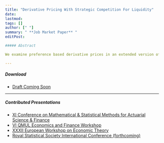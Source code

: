 ```yaml
---
title: "Derivative Pricing With Strategic Competition For Liquidity" 
date: 
lastmod:
tags: []
author: [" "]
summary: " **Job Market Paper** "
editPost:

##### Abstract

We examine preference based derivative prices in an extended version of the canonical Black–Scholes model, in which risk preferences of investors are represented by CARA utility functions and market incompleteness is generated on account of non–Walrasian trading by large investors whose trading influences the underlying asset price. In a two–period motivating example with non–Walrasian trading we show that the payoff space and no–arbitrage pricing functional are nonlinear which impedes arbitrage pricing. Under certain regularity assumptions we characterize a manipulation free pricing rule as nonlinear expectation of the derivative security payoff under the Markov–Nash pricing measure in a non–zero sum singular stochastic differential game framework. We show that the risk–neutral indifference price coincides with the Black–Scholes price and derive a liquidity adjusted Black–Scholes equation which facilitates analytical as well as numerical computation of the price of European style options.

---
```


##### Download

+ [Draft Coming Soon]()

---

##### Contributed Presentations

+ [XI Conference on Mathematical & Statistical Methods for Actuarial Science & Finance](https://sites.google.com/unisa.it/maf-2024/conference-program)
+ [VI QMUL Economics and Finance Workshop](https://www.qmul.ac.uk/sef/events/conferences/items/call-for-papers---6th-qmul-economics-and-finance-workshop-for-phd--post-doctoral-students.html)
+ [XXXII European Workshop on Economic Theory](https://sites.google.com/view/ewet2024/ewet-2024/program/thu-jun-20-am)
+ [Royal Statistical Society International Conference (forthcoming)](https://rss.org.uk/training-events/conference-2024/programme-and-speakers/)


